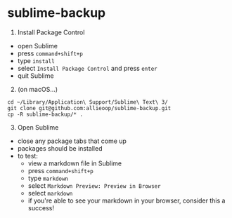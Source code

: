 # sublime-backup

1. Install Package Control
  * open Sublime
  * press `command+shift+p`
  * type `install`
  * select `Install Package Control` and press `enter`
  * quit Sublime

2. (on macOS...)
```
cd ~/Library/Application\ Support/Sublime\ Text\ 3/
git clone git@github.com:allieoop/sublime-backup.git
cp -R sublime-backup/* .
```

3. Open Sublime
  * close any package tabs that come up
  * packages should be installed
  * to test:
    - view a markdown file in Sublime 
    - press `command+shift+p`
    - type `markdown`
    - select `Markdown Preview: Preview in Browser`
    - select `markdown`
    - if you're able to see your markdown in your browser, consider this a success!
